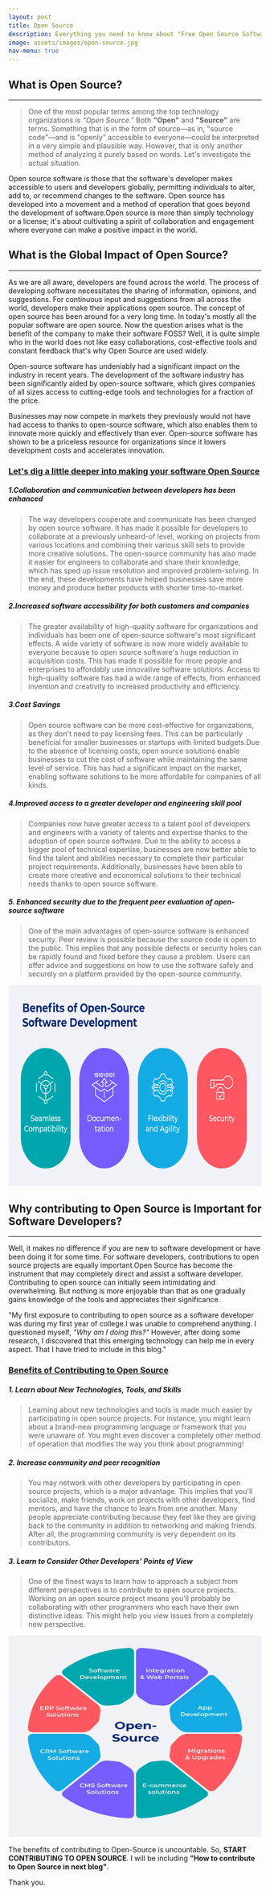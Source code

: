 ```yaml
---
layout: post
title: Open Source
description: Everything you need to know about "Free Open Source Software"
image: assets/images/open-source.jpg
nav-menu: true
---
```


## What is Open Source? 

***

>One of the most popular terms among the top technology organizations is _"Open Source."_ Both __"Open"__ and __"Source"__ are terms. Something that is in the form of source—as in, "source code"—and is "openly" accessible to everyone—could be interpreted in a very simple and plausible way. However, that is only another method of analyzing it purely based on words. Let's investigate the actual situation.


Open source software is those that the software's developer makes accessible to users and developers globally, permitting individuals to alter, add to, or recommend changes to the software. Open source has developed into a movement and a method of operation that goes beyond the development of software.Open source is more than simply technology or a license; it's about cultivating a spirit of collaboration and engagement where everyone can make a positive impact in the world.

## What is the Global Impact of Open Source?

***

As we are all aware, developers are found across the world. The process of developing software necessitates the sharing of information, opinions, and suggestions. For continuous input and suggestions from all across the world, developers make their applications open source. The concept of open source has been around for a very long time. In today's mostly all the popular software are open source. 
Now the question arises what is the benefit of the company to make their software FOSS?
Well, it is quite simple who in the world does not like easy collaborations, cost-effective tools and constant feedback that's why Open Source are used widely. 

Open-source software has undeniably had a significant impact on the industry in recent years. The development of the software industry has been significantly aided by open-source software, which gives companies of all sizes access to cutting-edge tools and technologies for a fraction of the price. 

Businesses may now compete in markets they previously would not have had access to thanks to open-source software, which also enables them to innovate more quickly and effectively than ever. Open-source software has shown to be a priceless resource for organizations since it lowers development costs and accelerates innovation.


### <u> Let's dig a little deeper into making your software Open Source </u>

##### 1.Collaboration and communication between developers has been enhanced
>The way developers cooperate and communicate has been changed by open source software. It has made it possible for developers to collaborate at a previously unheard-of level, working on projects from various locations and combining their various skill sets to provide more creative solutions. The open-source community has also made it easier for engineers to collaborate and share their knowledge, which has sped up issue resolution and improved problem-solving. In the end, these developments have helped businesses save more money and produce better products with shorter time-to-market.

##### 2.Increased software accessibility for both customers and companies
>The greater availability of high-quality software for organizations and individuals has been one of open-source software's most significant effects. A wide variety of software is now more widely available to everyone because to open source software's huge reduction in acquisition costs. This has made it possible for more people and enterprises to affordably use innovative software solutions. Access to high-quality software has had a wide range of effects, from enhanced invention and creativity to increased productivity and efficiency.

##### 3.Cost Savings
>Open source software can be more cost-effective for organizations, as they don't need to pay licensing fees. This can be particularly beneficial for smaller businesses or startups with limited budgets.Due to the absence of licensing costs, open source solutions enable businesses to cut the cost of software while maintaining the same level of service. This has had a significant impact on the market, enabling software solutions to be more affordable for companies of all kinds.

##### 4.Improved access to a greater developer and engineering skill pool
>Companies now have greater access to a talent pool of developers and engineers with a variety of talents and expertise thanks to the adoption of open source software. Due to the ability to access a bigger pool of technical expertise, businesses are now better able to find the talent and abilities necessary to complete their particular project requirements. Additionally, businesses have been able to create more creative and economical solutions to their technical needs thanks to open source software. 

##### 5. Enhanced security due to the frequent peer evaluation of open-source software
>One of the main advantages of open-source software is enhanced security. Peer review is possible because the source code is open to the public. This implies that any possible defects or security holes can be rapidly found and fixed before they cause a problem. Users can offer advice and suggestions on how to use the software safely and securely on a platform provided by the open-source community. 

<div align="center">
    <img src="assets/images/benefits-of-foss.jpeg" width="800" height="400">
</div>           

## Why contributing to Open Source is Important for Software Developers?

***

Well, it makes no difference if you are new to software development or have been doing it for some time. For software developers, contributions to open source projects are equally important.Open Source has become the instrument that may completely direct and assist a software developer. Contributing to open source can initially seem intimidating and overwhelming. But nothing is more enjoyable than that as one gradually gains knowledge of the tools and appreciates their significance. 

"My first exposure to contributing to open source as a software developer was during my first year of college.I was unable to comprehend anything. I questioned myself, *"Why am I doing this?"* However, after doing some research, I discovered that this emerging technology can help me in every aspect. That I have tried to include in this blog." 

### <u>Benefits of Contributing to Open Source </u>

##### 1. Learn about New Technologies, Tools, and Skills
>Learning about new technologies and tools is made much easier by participating in open source projects. For instance, you might learn about a brand-new programming language or framework that you were unaware of. You might even discover a completely other method of operation that modifies the way you think about programming!

##### 2. Increase community and peer recognition
>You may network with other developers by participating in open source projects, which is a major advantage. This implies that you'll socialize, make friends, work on projects with other developers, find mentors, and have the chance to learn from one another.
Many people appreciate contributing because they feel like they are giving back to the community in addition to networking and making friends. After all, the programming community is very dependent on its contributors.

##### 3. Learn to Consider Other Developers' Points of View
>One of the finest ways to learn how to approach a subject from different perspectives is to contribute to open source projects.
Working on an open source project means you'll probably be collaborating with other programmers who each have their own distinctive ideas. This might help you view issues from a completely new perspective.

<div align="center">
    <img src="assets/images/open-source-development.webp" width="800" height="400">
</div>

The benefits of contributing to Open-Source is uncountable. So, **START CONTRIBUTING TO OPEN SOURCE**. I will be including **"How to contribute to Open Source in next blog"**. 

Thank you. 
